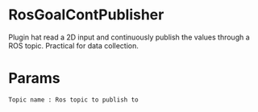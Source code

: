 # RosGoalContPublisher

Plugin hat read a 2D input and continuously publish the values through a ROS topic. Practical for data collection.

# Params

```
Topic name : Ros topic to publish to
```